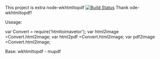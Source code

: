 This project is extra 
node-wkhtmltopdf [![Build Status](https://travis-ci.org/devongovett/node-wkhtmltopdf.svg)](https://travis-ci.org/devongovett/node-wkhtmltopdf)
Thank ode-wkhtmltopdf!

Useage:

var Convert = require('htmltoimavetor');
var html2image =Convert.html2image;
var html2pdf =Convert.html2image;
var pdf2image =Convert.html2image;

Base: wkhtmltopdf - mupdf